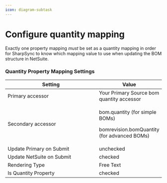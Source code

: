 ```yaml
---
icon: diagram-subtask
---
```


# Configure quantity mapping

Exactly one property mapping _must_ be set as a quantity mapping in order for SharpSync to know which mapping value to use when updating the BOM structure in NetSuite.

### Quantity Property Mapping Settings

<table><thead><tr><th width="279">Setting</th><th>Value</th></tr></thead><tbody><tr><td>Primary accessor</td><td>Your Primary Source bom quantity accessor</td></tr><tr><td>Secondary accessor</td><td><p>bom.quantity (for simple BOMs)</p><p>bomrevision.bomQuantity (for advanced BOMs)</p></td></tr><tr><td>Update Primary on Submit</td><td>unchecked</td></tr><tr><td>Update NetSuite on Submit</td><td>checked</td></tr><tr><td>Rendering Type</td><td>Free Text</td></tr><tr><td>Is Quantity Property</td><td>checked</td></tr></tbody></table>
